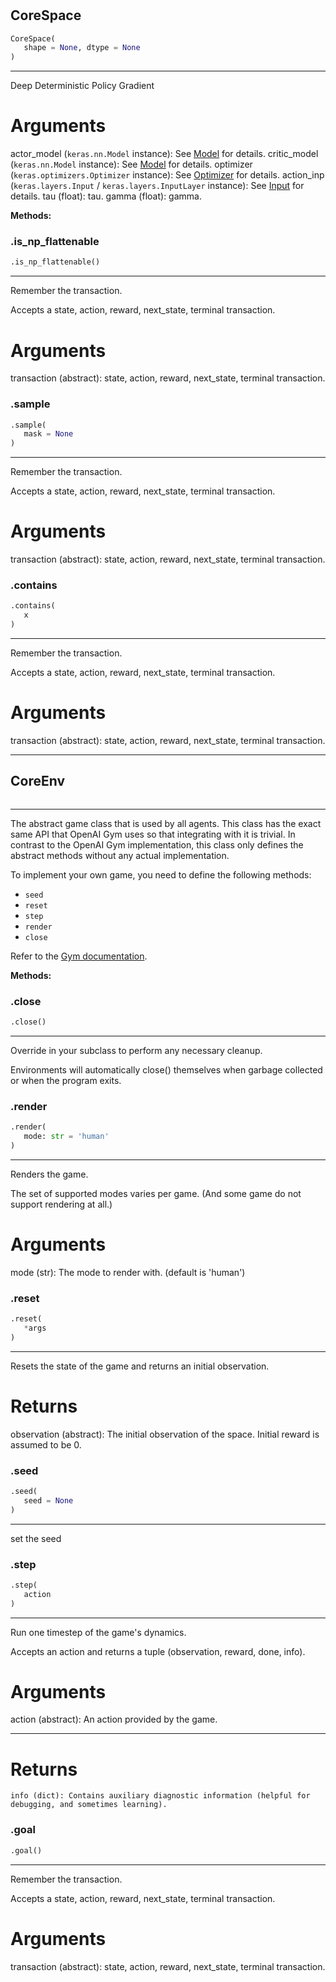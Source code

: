#


## CoreSpace
```python 
CoreSpace(
   shape = None, dtype = None
)
```


---
Deep Deterministic Policy Gradient

# Arguments
actor_model (`keras.nn.Model` instance): See [Model](#) for details.
critic_model (`keras.nn.Model` instance): See [Model](#) for details.
optimizer (`keras.optimizers.Optimizer` instance):
See [Optimizer](#) for details.
action_inp (`keras.layers.Input` / `keras.layers.InputLayer` instance):
See [Input](#) for details.
tau (float): tau.
gamma (float): gamma.


**Methods:**


### .is_np_flattenable
```python
.is_np_flattenable()
```

---
Remember the transaction.

Accepts a state, action, reward, next_state, terminal transaction.

# Arguments
transaction (abstract): state, action, reward, next_state, terminal transaction.

### .sample
```python
.sample(
   mask = None
)
```

---
Remember the transaction.

Accepts a state, action, reward, next_state, terminal transaction.

# Arguments
transaction (abstract): state, action, reward, next_state, terminal transaction.

### .contains
```python
.contains(
   x
)
```

---
Remember the transaction.

Accepts a state, action, reward, next_state, terminal transaction.

# Arguments
transaction (abstract): state, action, reward, next_state, terminal transaction.

----


## CoreEnv
```python 

```


---
The abstract game class that is used by all agents. This class has the exact same API that OpenAI Gym uses so that integrating
with it is trivial. In contrast to the OpenAI Gym implementation, this class only defines the abstract methods without any actual implementation.

To implement your own game, you need to define the following methods:

- `seed`
- `reset`
- `step`
- `render`
- `close`

Refer to the [Gym documentation](https://gym.openai.com/docs/#environment).


**Methods:**


### .close
```python
.close()
```

---
Override in your subclass to perform any necessary cleanup.

Environments will automatically close() themselves when
garbage collected or when the program exits.

### .render
```python
.render(
   mode: str = 'human'
)
```

---
Renders the game.

The set of supported modes varies per game. (And some game do not support rendering at all.)

# Arguments
mode (str): The mode to render with. (default is 'human')

### .reset
```python
.reset(
   *args
)
```

---
Resets the state of the game and returns an initial observation.

# Returns
observation (abstract): The initial observation of the space. Initial reward is assumed to be 0.

### .seed
```python
.seed(
   seed = None
)
```

---
set the seed

### .step
```python
.step(
   action
)
```

---
Run one timestep of the game's dynamics.

Accepts an action and returns a tuple (observation, reward, done, info).

# Arguments
action (abstract): An action provided by the game.

---
# Returns
    info (dict): Contains auxiliary diagnostic information (helpful for debugging, and sometimes learning).

### .goal
```python
.goal()
```

---
Remember the transaction.

Accepts a state, action, reward, next_state, terminal transaction.

# Arguments
transaction (abstract): state, action, reward, next_state, terminal transaction.
